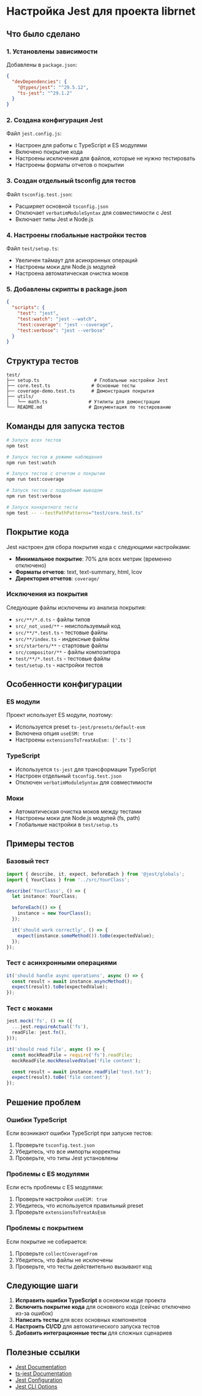 # Настройка Jest для проекта librnet

## Что было сделано

### 1. Установлены зависимости

Добавлены в `package.json`:

```json
{
  "devDependencies": {
    "@types/jest": "^29.5.12",
    "ts-jest": "^29.1.2"
  }
}
```

### 2. Создана конфигурация Jest

Файл `jest.config.js`:

- Настроен для работы с TypeScript и ES модулями
- Включено покрытие кода
- Настроены исключения для файлов, которые не нужно тестировать
- Настроены форматы отчетов о покрытии

### 3. Создан отдельный tsconfig для тестов

Файл `tsconfig.test.json`:

- Расширяет основной `tsconfig.json`
- Отключает `verbatimModuleSyntax` для совместимости с Jest
- Включает типы Jest и Node.js

### 4. Настроены глобальные настройки тестов

Файл `test/setup.ts`:

- Увеличен таймаут для асинхронных операций
- Настроены моки для Node.js модулей
- Настроена автоматическая очистка моков

### 5. Добавлены скрипты в package.json

```json
{
  "scripts": {
    "test": "jest",
    "test:watch": "jest --watch",
    "test:coverage": "jest --coverage",
    "test:verbose": "jest --verbose"
  }
}
```

## Структура тестов

```
test/
├── setup.ts                    # Глобальные настройки Jest
├── core.test.ts               # Основные тесты
├── coverage-demo.test.ts      # Демонстрация покрытия
├── utils/
│   └── math.ts               # Утилиты для демонстрации
└── README.md                 # Документация по тестированию
```

## Команды для запуска тестов

```bash
# Запуск всех тестов
npm test

# Запуск тестов в режиме наблюдения
npm run test:watch

# Запуск тестов с отчетом о покрытии
npm run test:coverage

# Запуск тестов с подробным выводом
npm run test:verbose

# Запуск конкретного теста
npm test -- --testPathPatterns="test/core.test.ts"
```

## Покрытие кода

Jest настроен для сбора покрытия кода с следующими настройками:

- **Минимальное покрытие**: 70% для всех метрик (временно отключено)
- **Форматы отчетов**: text, text-summary, html, lcov
- **Директория отчетов**: `coverage/`

### Исключения из покрытия

Следующие файлы исключены из анализа покрытия:

- `src/**/*.d.ts` - файлы типов
- `src/_not_used/**` - неиспользуемый код
- `src/**/*.test.ts` - тестовые файлы
- `src/**/index.ts` - индексные файлы
- `src/starters/**` - стартовые файлы
- `src/compositor/**` - файлы композитора
- `test/**/*.test.ts` - тестовые файлы
- `test/setup.ts` - настройки тестов

## Особенности конфигурации

### ES модули

Проект использует ES модули, поэтому:

- Используется preset `ts-jest/presets/default-esm`
- Включена опция `useESM: true`
- Настроены `extensionsToTreatAsEsm: ['.ts']`

### TypeScript

- Используется `ts-jest` для трансформации TypeScript
- Настроен отдельный `tsconfig.test.json`
- Отключен `verbatimModuleSyntax` для совместимости

### Моки

- Автоматическая очистка моков между тестами
- Настроены моки для Node.js модулей (fs, path)
- Глобальные настройки в `test/setup.ts`

## Примеры тестов

### Базовый тест

```typescript
import { describe, it, expect, beforeEach } from '@jest/globals';
import { YourClass } from '../src/YourClass';

describe('YourClass', () => {
  let instance: YourClass;

  beforeEach(() => {
    instance = new YourClass();
  });

  it('should work correctly', () => {
    expect(instance.someMethod()).toBe(expectedValue);
  });
});
```

### Тест с асинхронными операциями

```typescript
it('should handle async operations', async () => {
  const result = await instance.asyncMethod();
  expect(result).toBe(expectedValue);
});
```

### Тест с моками

```typescript
jest.mock('fs', () => ({
  ...jest.requireActual('fs'),
  readFile: jest.fn(),
}));

it('should read file', async () => {
  const mockReadFile = require('fs').readFile;
  mockReadFile.mockResolvedValue('file content');

  const result = await instance.readFile('test.txt');
  expect(result).toBe('file content');
});
```

## Решение проблем

### Ошибки TypeScript

Если возникают ошибки TypeScript при запуске тестов:

1. Проверьте `tsconfig.test.json`
2. Убедитесь, что все импорты корректны
3. Проверьте, что типы Jest установлены

### Проблемы с ES модулями

Если есть проблемы с ES модулями:

1. Проверьте настройки `useESM: true`
2. Убедитесь, что используется правильный preset
3. Проверьте `extensionsToTreatAsEsm`

### Проблемы с покрытием

Если покрытие не собирается:

1. Проверьте `collectCoverageFrom`
2. Убедитесь, что файлы не исключены
3. Проверьте, что тесты действительно вызывают код

## Следующие шаги

1. **Исправить ошибки TypeScript** в основном коде проекта
2. **Включить покрытие кода** для основного кода (сейчас отключено из-за ошибок)
3. **Написать тесты** для всех основных компонентов
4. **Настроить CI/CD** для автоматического запуска тестов
5. **Добавить интеграционные тесты** для сложных сценариев

## Полезные ссылки

- [Jest Documentation](https://jestjs.io/docs/getting-started)
- [ts-jest Documentation](https://kulshekhar.github.io/ts-jest/)
- [Jest Configuration](https://jestjs.io/docs/configuration)
- [Jest CLI Options](https://jestjs.io/docs/cli)
